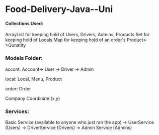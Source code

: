 # Food-Delivery-Java--Uni
<h4>Collections Used:</h4>
ArrayList for keeping hold of Users, Drivers, Admins, Products
Set for keeping hold of Locals
Map for keeping hold of an order's Product<->Qunatity

<h3>Models Folder:</h3>
accont:
Account-> User
       -> Driver
       -> Admin

local:
Local, Menu, Product

order:
Order

Company 
Coordinate (x,y)

<h3>Services:</h3>
Basic Service (available to anyone who just ran the app) -> UserService (Users)
                                                         -> DriverService (Drivers)
                                                         -> Admin Service (Admins)
